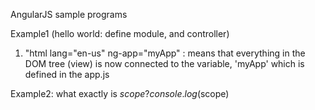 AngularJS sample programs

Example1 (hello world: define module, and controller)

1. "html lang="en-us" ng-app="myApp" : means that everything in the DOM tree (view) is now connected to the variable, 'myApp'  which is defined in the app.js

Example2: what exactly is $scope ? console.log($scope)